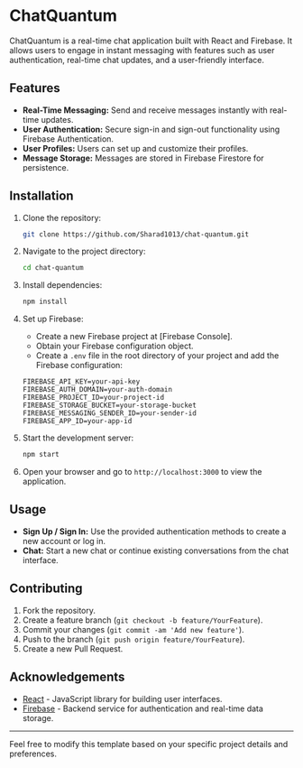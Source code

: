 # ChatQuantum

ChatQuantum is a real-time chat application built with React and Firebase. It allows users to engage in instant messaging with features such as user authentication, real-time chat updates, and a user-friendly interface.

## Features

- **Real-Time Messaging:** Send and receive messages instantly with real-time updates.
- **User Authentication:** Secure sign-in and sign-out functionality using Firebase Authentication.
- **User Profiles:** Users can set up and customize their profiles.
- **Message Storage:** Messages are stored in Firebase Firestore for persistence.

## Installation

1. Clone the repository:

    ```bash
    git clone https://github.com/Sharad1013/chat-quantum.git
    ```

2. Navigate to the project directory:

    ```bash
    cd chat-quantum
    ```

3. Install dependencies:

    ```bash
    npm install
    ```

4. Set up Firebase:

    - Create a new Firebase project at [Firebase Console].
    - Obtain your Firebase configuration object.
    - Create a `.env` file in the root directory of your project and add the Firebase configuration:

    ```plaintext
    FIREBASE_API_KEY=your-api-key
    FIREBASE_AUTH_DOMAIN=your-auth-domain
    FIREBASE_PROJECT_ID=your-project-id
    FIREBASE_STORAGE_BUCKET=your-storage-bucket
    FIREBASE_MESSAGING_SENDER_ID=your-sender-id
    FIREBASE_APP_ID=your-app-id
    ```

5. Start the development server:

    ```bash
    npm start
    ```

6. Open your browser and go to `http://localhost:3000` to view the application.

## Usage

- **Sign Up / Sign In:** Use the provided authentication methods to create a new account or log in.
- **Chat:** Start a new chat or continue existing conversations from the chat interface.


## Contributing

1. Fork the repository.
2. Create a feature branch (`git checkout -b feature/YourFeature`).
3. Commit your changes (`git commit -am 'Add new feature'`).
4. Push to the branch (`git push origin feature/YourFeature`).
5. Create a new Pull Request.


## Acknowledgements

- [React](https://reactjs.org/) - JavaScript library for building user interfaces.
- [Firebase](https://firebase.google.com/) - Backend service for authentication and real-time data storage.

---
Feel free to modify this template based on your specific project details and preferences.


